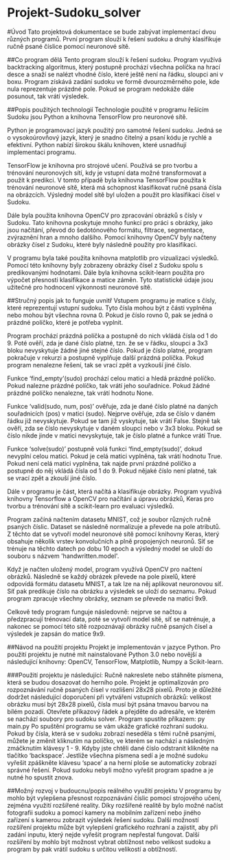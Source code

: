 # Projekt-Sudoku_solver
#Úvod
Tato projektová dokumentace se bude zabývat implementací dvou různých programů. První program slouží k řešení sudoku a druhý klasifikuje ručně psané číslice pomocí neuronové sítě.

##Co program dělá
Tento program slouží k řešení sudoku. Program využívá backtracking algoritmus, který postupně prochází všechna políčka na hrací desce a snaží se nalézt vhodné číslo, které ještě není na řádku, sloupci ani v boxu. Program získává zadání sudoku ve formě dvourozměrného pole, kde nula reprezentuje prázdné pole. Pokud se program nedokáže dále posunout, tak vrátí výsledek.

##Popis použitých technologií
Technologie použité v programu řešícím Sudoku jsou Python a knihovna TensorFlow pro neuronové sítě.

Python je programovací jazyk použitý pro samotné řešení sudoku. Jedná se o vysokoúrovňový jazyk, který je snadno čitelný a psaní kódu je rychlé a efektivní. Python nabízí širokou škálu knihoven, které usnadňují implementaci programu.

TensorFlow je knihovna pro strojové učení. Používá se pro tvorbu a trénování neuronových sítí, kdy je vstupní data možné transformovat a použít k predikci. V tomto případě byla knihovna TensorFlow použita k trénování neuronové sítě, která má schopnost klasifikovat ručně psaná čísla na obrázcích. Výsledný model sítě byl uložen a použit pro klasifikaci čísel v Sudoku.

Dále byla použita knihovna OpenCV pro zpracování obrázků s čísly v Sudoku. Tato knihovna poskytuje mnoho funkcí pro práci s obrázky, jako jsou načítání, převod do šedotónového formátu, filtrace, segmentace, zvýraznění hran a mnoho dalšího. Pomocí knihovny OpenCV byly načteny obrázky čísel z Sudoku, které byly následně použity pro klasifikaci.

V programu byla také použita knihovna matplotlib pro vizualizaci výsledků. Pomocí této knihovny byly zobrazeny obrázky čísel z Sudoku spolu s predikovanými hodnotami. Dále byla knihovna scikit-learn použita pro výpočet přesnosti klasifikace a matice záměn. Tyto statistické údaje jsou užitečné pro hodnocení výkonnosti neuronové sítě.

##Stručný popis jak to funguje uvnitř
Vstupem programu je matice s čísly, které reprezentují vstupní sudoku. Tyto čísla mohou být z části vyplněna nebo mohou být všechna rovna 0. Pokud je číslo rovno 0, pak se jedná o prázdné políčko, které je potřeba vyplnit.

Program prochází prázdná políčka a postupně do nich vkládá čísla od 1 do 9. Poté ověří, zda je dané číslo platné, tzn. že se v řádku, sloupci a 3x3 bloku nevyskytuje žádné jiné stejné číslo. Pokud je číslo platné, program pokračuje v rekurzi a postupně vyplňuje další prázdná políčka. Pokud program nenalezne řešení, tak se vrací zpět a vyzkouší jiné číslo.

Funkce ‘find_empty’(sudo) prochází celou matici a hledá prázdné políčko. Pokud nalezne prázdné políčko, tak vrátí jeho souřadnice. Pokud žádné prázdné políčko nenalezne, tak vrátí hodnotu None.

Funkce ‘valid(sudo, num, pos)’ ověřuje, zda je dané číslo platné na daných souřadnicích (pos) v matici (sudo). Nejprve ověřuje, zda se číslo v daném řádku již nevyskytuje. Pokud se tam již vyskytuje, tak vrátí False. Stejně tak ověří, zda se číslo nevyskytuje v daném sloupci nebo v 3x3 bloku. Pokud se číslo nikde jinde v matici nevyskytuje, tak je číslo platné a funkce vrátí True.

Funkce ‘solve(sudo)’ postupně volá funkci ‘find_empty(sudo)’, dokud nevyplní celou matici. Pokud je celá matici vyplněna, tak vrátí hodnotu True. Pokud není celá matici vyplněna, tak najde první prázdné políčko a postupně do něj vkládá čísla od 1 do 9. Pokud nějaké číslo není platné, tak se vrací zpět a zkouší jiné číslo.

Dále v programu je část, která načítá a klasifikuje obrázky. Program využívá knihovny Tensorflow a OpenCV pro načítání a úpravu obrázků, Keras pro tvorbu a trénování sítě a scikit-learn pro evaluaci výsledků. 

Program začíná načtením datasetu MNIST, což je soubor různých ručně psaných číslic. Dataset se následně normalizuje a převede na pole atributů. Z těchto dat se vytvoří model neuronové sítě pomocí knihovny Keras, který obsahuje několik vrstev konvolučních a plně propojených neuronů. Síť se trénuje na těchto datech po dobu 10 epoch a výsledný model se uloží do souboru s názvem 'handwritten.model'.

Když je načten uložený model, program využívá OpenCV pro načtení obrázků. Následně se každý obrázek převede na pole pixelů, které odpovídá formátu datasetu MNIST, a tak lze na něj aplikovat neuronovou síť. Síť pak predikuje číslo na obrázku a výsledek se uloží do seznamu. Pokud program zpracuje všechny obrázky, seznam se převede na matici 9x9.

Celkově tedy program funguje následovně: nejprve se načtou a předzpracují trénovací data, poté se vytvoří model sítě, síť se natrénuje, a nakonec se pomocí této sítě rozpoznávají obrázky ručně psaných čísel a výsledek je zapsán do matice 9x9.

##Návod na použití projektu
Projekt je implementován v jazyce Python. Pro použití projektu je nutné mít nainstalované Python 3.0 nebo novější a následující knihovny: OpenCV, TensorFlow, Matplotlib, Numpy a Scikit-learn.

###Použití projektu je následující:
Ručně nakreslete nebo stáhněte písmena, která se budou dosazovat do herního pole. Projekt je optimalizován pro rozpoznávání ručně psaných čísel v rozlišení 28x28 pixelů. Proto je důležité dodržet následující doporučení při vytváření vstupních obrázků: velikost obrázku musí být 28x28 pixelů, čísla musí být psána tmavou barvou na bílém pozadí. 
Otevřete příkazový řádek a přejděte do adresáře, ve kterém se nachází soubory pro sudoku solver.
Program spustíte příkazem: py main.py
Po spuštění programu se vám ukáže grafické rozhraní sudoku.
Pokud by čísla, která se v sudoku zobrazí neseděla s těmi ručně psanými, můžete je změnit kliknutím na políčko, ve kterém se nachází a následným zmáčknutím klávesy 1 - 9. Kdyby jste chtěli dané číslo odstranit klikněte na tlačítko ‘backspace’.
Jestliže všechna písmena sedí a je možné sudoku vyřešit zpáškněte klávesu ‘space’ a na herní ploše se automaticky zobrazí správné řešení. Pokud sudoku nebyli možno vyřešit program spadne a je nutné ho spustit znova.

##Možný rozvoj v budoucnu/popis reálného využití projektu
V programu by mohlo být vylepšena přesnost rozpoznávání číslic pomocí strojového učení, zejména využití rozšířené reality. Díky rozšířené realitě by bylo možné načíst fotografii sudoku a pomocí kamery na mobilním zařízení nebo jiného zařízení s kamerou zobrazit výsledek řešení sudoku. Další možností rozšíření projektu může být vylepšení grafického rozhraní a zajistit, aby při zadání inputu, který nejde vyřešit program nepřestal fungovat. Další rozšíření by mohlo být možnost vybrat obtížnost nebo velikost sudoku a program by pak vrátil sudoku s určitou velikostí a obtížností.









